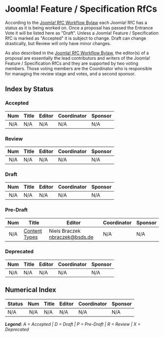 # Joomla! Feature / Specification RfCs

According to the [Joomla! RfC Workflow Bylaw][workflow] each Joomla! RfC has a
status as it is being worked on. Once a proposal has passed the Entrance Vote it
will be listed here as "Draft". Unless a Joomla! Feature / Specification RfC is marked
as "Accepted" it is subject to change. Draft can change drastically, but Review will
only have minor changes.

As also described in the [Joomla! RfC Workflow Bylaw][workflow], the editor(s) of a
proposal are essentially the lead contributors and writers of the Joomla! Feature /
Specification RfCs and they are supported by two voting members. Those voting 
members are the Coordinator who is responsible for managing the review stage and 
votes, and a second sponsor.

## Index by Status

### Accepted

| Num | Title                          | Editor                  |  Coordinator            | Sponsor           |
|:---:|--------------------------------|-------------------------|-------------------------|-------------------|
| N/A | N/A                            | N/A                     | N/A                     | N/A               |

### Review

| Num | Title                          | Editor                  |  Coordinator            | Sponsor           |
|:---:|--------------------------------|-------------------------|-------------------------|-------------------|
| N/A | N/A                            | N/A                     | N/A                     | N/A               |

### Draft

| Num | Title                          | Editor                  |  Coordinator            | Sponsor           |
|:---:|--------------------------------|-------------------------|-------------------------|-------------------|
| N/A | N/A                            | N/A                     | N/A                     | N/A               |

### Pre-Draft

| Num | Title                          | Editor                           |  Coordinator            | Sponsor           |
|:---:|--------------------------------|----------------------------------|-------------------------|-------------------|
| N/A | [Content Types][contenttypes]  | Niels Braczek <nbraczek@bsds.de> | N/A                     | N/A               |

### Deprecated

| Num | Title                          | Editor                  |  Coordinator            | Sponsor           |
|:---:|--------------------------------|-------------------------|-------------------------|-------------------|
| N/A | N/A                            | N/A                     | N/A                     | N/A               |

## Numerical Index

| Status | Num | Title                          | Editor                  |  Coordinator            | Sponsor           |
|--------|:---:|--------------------------------|-------------------------|-------------------------|-------------------|
| N/A    | N/A | N/A                            | N/A                     | N/A                     | N/A               |

_**Legend:** A = Accepted | D = Draft | P = Pre-Draft | R = Review | X = Deprecated_

[workflow]: https://github.com/nibra/joomla-standards/blob/master/bylaws/workflow.md
[contenttypes]: https://github.com/nibra/joomla-Specifications/tree/master/proposed
